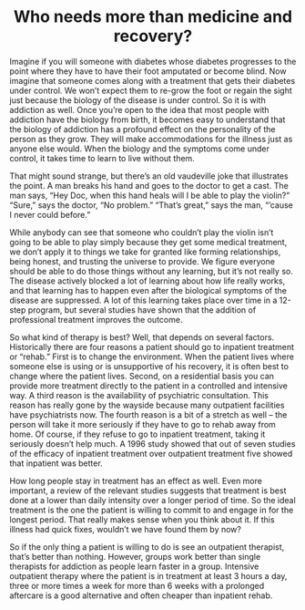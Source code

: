 <h1><center>Who needs more than medicine and recovery?</center></h1>

Imagine if you will someone with diabetes whose diabetes progresses to the point where they have to have their foot amputated or become blind. Now imagine that someone comes along with a treatment that gets their diabetes under control. We won’t expect them to re-grow the foot or regain the sight just because the biology of the disease is under control. So it is with addiction as well. Once you’re open to the idea that most people with addiction have the biology from birth, it becomes easy to understand that the biology of addiction has a profound effect on the personality of the person as they grow. They will make accommodations for the illness just as anyone else would. When the biology and the symptoms come under control, it takes time to learn to live without them.

That might sound strange, but there’s an old vaudeville joke that illustrates the point. A man breaks his hand and goes to the doctor to get a cast. The man says, “Hey Doc, when this hand heals will I be able to play the violin?” “Sure,” says the doctor, “No problem.” “That’s great,” says the man, “’cause I never could before.”

While anybody can see that someone who couldn’t play the violin isn’t going to be able to play simply because they get some medical treatment, we don’t apply it to things we take for granted like forming relationships, being honest, and trusting the universe to provide. We figure everyone should be able to do those things without any learning, but it’s not really so. The disease actively blocked a lot of learning about how life really works, and that learning has to happen even after the biological symptoms of the disease are suppressed. A lot of this learning takes place over time in a 12-step program, but several studies have shown that the addition of professional treatment improves the outcome.

So what kind of therapy is best? Well, that depends on several factors. Historically there are four reasons a patient should go to inpatient treatment or “rehab.” First is to change the environment. When the patient lives where someone else is using or is unsupportive of his recovery, it is often best to change where the patient lives. Second, on a residential basis you can provide more treatment directly to the patient in a controlled and intensive way. A third reason is the availability of psychiatric consultation. This reason has really gone by the wayside because many outpatient facilities have psychiatrists now. The fourth reason is a bit of a stretch as well – the person will take it more seriously if they have to go to rehab away from home. Of course, if they refuse to go to inpatient treatment, taking it seriously doesn’t help much. A 1996 study  showed that out of seven studies of the efficacy of inpatient treatment over outpatient treatment five showed that inpatient was better.

How long people stay in treatment has an effect as well. Even more important, a review of the relevant studies suggests that treatment is best done at a lower than daily intensity over a longer period of time.  So the ideal treatment is the one the patient is willing to commit to and engage in for the longest period. That really makes sense when you think about it. If this illness had quick fixes, wouldn’t we have found them by now?

So if the only thing a patient is willing to do is see an outpatient therapist, that’s better than nothing. However, groups work better than single therapists for addiction as people learn faster in a group. Intensive outpatient therapy where the patient is in treatment at least 3 hours a day, three or more times a week for more than 6 weeks with a prolonged aftercare is a good alternative and often cheaper than inpatient rehab.

